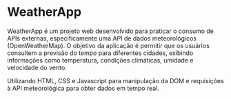 # WeatherApp

WeatherApp é um projeto web desenvolvido para praticar o consumo de APIs externas, especificamente uma API de dados meteorológicos (OpenWeatherMap). O objetivo da aplicação é permitir que os usuários consultem a previsão do tempo para diferentes cidades, exibindo informações como temperatura, condições climáticas, umidade e velocidade do vento.

Utilizando HTML, CSS e Javascript para manipulação da DOM e requisições à API meteorológica para obter dados em tempo real.
	
